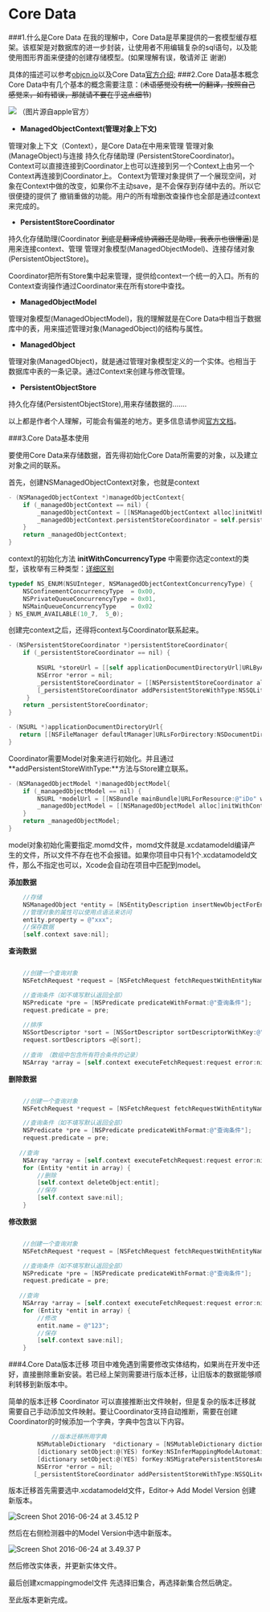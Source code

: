 # Core Data
###1.什么是Core Data
在我的理解中，Core Data是苹果提供的一套模型缓存框架。该框架是对数据库的进一步封装，让使用者不用编辑复杂的sql语句，以及能使用图形界面来便捷的创建存储模型。(如果理解有误，敬请斧正 谢谢)

具体的描述可以参考[objcn.io](http://objccn.io/issue-4-1/)以及Core Data[官方介绍](https://developer.apple.com/library/prerelease/content/documentation/Cocoa/Conceptual/CoreData/);
###2.Core Data基本概念
Core Data中有几个基本的概念需要注意：(~~术语感觉没有统一的翻译，按照自己感觉来，如有错误，那就请不要在乎这点细节~~)

![](media/14667500638407.jpg)
（图片源自apple官方）

* **ManagedObjectContext(管理对象上下文)**

管理对象上下文（Context），是Core Data在中用来管理 管理对象(ManageObject)与连接 持久化存储助理 (PersistentStoreCoordinator)。Context可以直接连接到Coordinator上也可以连接到另一个Context上由另一个Context再连接到Coordinator上。
Context为管理对象提供了一个展现空间，对象在Context中做的改变，如果你不主动save，是不会保存到存储中去的。所以它很便捷的提供了 撤销重做的功能。用户的所有增删改查操作也全部是通过context来完成的。

* **PersistentStoreCoordinator**

持久化存储助理(Coordinator ~~到底是翻译成协调器还是助理，我表示也很懵逼~~)是用来连接context、管理 管理对象模型(ManagedObjectModel)、连接存储对象(PersistentObjectStore)。

Coordinator把所有Store集中起来管理，提供给context一个统一的入口。所有的Context查询操作通过Coordinator来在所有store中查找。

* **ManagedObjectModel**

管理对象模型(ManagedObjectModel)，我的理解就是在Core Data中相当于数据库中的表，用来描述管理对象(ManagedObject)的结构与属性。

* **ManagedObject**

管理对象(ManagedObject)，就是通过管理对象模型定义的一个实体。也相当于数据库中表的一条记录。通过Context来创建与修改管理。

* **PersistentObjectStore**

持久化存储(PersistentObjectStore),用来存储数据的.......


以上都是作者个人理解，可能会有偏差的地方。更多信息请参阅[官方文档](https://developer.apple.com/library/prerelease/content/documentation/DataManagement/Devpedia-CoreData/coreDataOverview.html)。

###3.Core Data基本使用

要使用Core Data来存储数据，首先得初始化Core Data所需要的对象，以及建立对象之间的联系。

首先，创建NSManagedObjectContext对象，也就是context

```objective-c
- (NSManagedObjectContext *)managedObjectContext{
    if (_managedObjectContext == nil) {
        _managedObjectContext = [[NSManagedObjectContext alloc]initWithConcurrencyType:NSMainQueueConcurrencyType];
        _managedObjectContext.persistentStoreCoordinator = self.persistentStoreCoordinator;
    }
    return _managedObjectContext;
}
```
context的初始化方法 **initWithConcurrencyType** 中需要你选定context的类型，该枚举有三种类型：[详细区别](http://stackoverflow.com/questions/11176275/when-to-use-core-datas-nsmainqueueconcurrencytype)

```objective-c
typedef NS_ENUM(NSUInteger, NSManagedObjectContextConcurrencyType) {
    NSConfinementConcurrencyType  = 0x00,
    NSPrivateQueueConcurrencyType = 0x01,
    NSMainQueueConcurrencyType    = 0x02
} NS_ENUM_AVAILABLE(10_7,  5_0);
```
创建完context之后，还得将context与Coordinator联系起来。

```objective-c
- (NSPersistentStoreCoordinator *)persistentStoreCoordinator{
    if (_persistentStoreCoordinator == nil) {
        
        NSURL *storeUrl = [[self applicationDocumentDirectoryUrl]URLByAppendingPathComponent:@"iDo.sqlite"];
        NSError *error = nil;
        _persistentStoreCoordinator = [[NSPersistentStoreCoordinator alloc]initWithManagedObjectModel:self.managedObjectModel];
        [_persistentStoreCoordinator addPersistentStoreWithType:NSSQLiteStoreType configuration:nil URL:storeUrl options:nil error:&error];
     }
    return _persistentStoreCoordinator;
}

- (NSURL *)applicationDocumentDirectoryUrl{
   return [[NSFileManager defaultManager]URLsForDirectory:NSDocumentDirectory inDomains:NSUserDomainMask].lastObject;
}
```

Coordinator需要Model对象来进行初始化。并且通过**addPersistentStoreWithType:**方法与Store建立联系。

```objective-c
- (NSManagedObjectModel *)managedObjectModel{
    if (_managedObjectModel == nil) {
        NSURL *modelUrl = [[NSBundle mainBundle]URLForResource:@"iDo" withExtension:@".momd"];
        _managedObjectModel = [[NSManagedObjectModel alloc]initWithContentsOfURL:modelUrl];
    }
    return _managedObjectModel;
}
```
model对象初始化需要指定.momd文件，momd文件就是.xcdatamodeld编译产生的文件，所以文件不存在也不会报错。如果你项目中只有1个.xcdatamodeld文件，那么不指定也可以，Xcode会自动在项目中匹配到model。

**添加数据**

```objective-c
    //存储
    NSManagedObject *entity = [NSEntityDescription insertNewObjectForEntityForName:@"Entity" inManagedObjectContext:self.context];
    //管理对象的属性可以使用点语法来访问
    entity.property = @"xxx";
    //保存数据
    [self.context save:nil];
```

**查询数据**

```objective-c

    //创建一个查询对象
    NSFetchRequest *request = [NSFetchRequest fetchRequestWithEntityName:@"Entity"];

    //查询条件（如不填写默认返回全部）
    NSPredicate *pre = [NSPredicate predicateWithFormat:@"查询条件"];
    request.predicate = pre;
    
    //排序
    NSSortDescriptor *sort = [NSSortDescriptor sortDescriptorWithKey:@"用来排序的属性" ascending:NO];
    request.sortDescriptors =@[sort];
    
    //查询 （数组中包含所有符合条件的记录）
    NSArray *array = [self.context executeFetchRequest:request error:nil];
```

**删除数据**

```objective-c

    //创建一个查询对象
    NSFetchRequest *request = [NSFetchRequest fetchRequestWithEntityName:@"Entity"];

    //查询条件（如不填写默认返回全部）
    NSPredicate *pre = [NSPredicate predicateWithFormat:@"查询条件"];
    request.predicate = pre;
    
   //查询
    NSArray *array = [self.context executeFetchRequest:request error:nil];
    for (Entity *entit in array) {
        //删除
        [self.context deleteObject:entit];
        //保存
        [self.context save:nil];
    }

```

**修改数据**

```objective-c

    //创建一个查询对象
    NSFetchRequest *request = [NSFetchRequest fetchRequestWithEntityName:@"Entity"];

    //查询条件（如不填写默认返回全部）
    NSPredicate *pre = [NSPredicate predicateWithFormat:@"查询条件"];
    request.predicate = pre;
    
   //查询
    NSArray *array = [self.context executeFetchRequest:request error:nil];
    for (Entity *entit in array) {
        //修改
        entit.name = @"123";
        //保存
        [self.context save:nil];
    }

```


###4.Core Data版本迁移
项目中难免遇到需要修改实体结构，如果尚在开发中还好，直接删除重新安装。若已经上架则需要进行版本迁移，让旧版本的数据能够顺利转移到新版本中。

简单的版本迁移 Coordinator 可以直接推断出文件映射，但是复杂的版本迁移就需要自己手动添加文件映射。要让Coordinator支持自动推断，需要在创建Coordinator的时候添加一个字典，字典中包含以下内容。

```objective-c
			//版本迁移所用字典
        NSMutableDictionary  *dictionary = [NSMutableDictionary dictionary];
        [dictionary setObject:@(YES) forKey:NSInferMappingModelAutomaticallyOption];
        [dictionary setObject:@(YES) forKey:NSMigratePersistentStoresAutomaticallyOption];
        NSError *error = nil;
       [_persistentStoreCoordinator addPersistentStoreWithType:NSSQLiteStoreType configuration:nil URL:storeURL options:dictionary error:&error]
```

版本迁移首先需要选中.xcdatamodeld文件，Editor-> Add Model Version 创建新版本。

![Screen Shot 2016-06-24 at 3.45.12 P](media/Screen%20Shot%202016-06-24%20at%203.45.12%20PM.png)

然后在右侧检测器中的Model Version中选中新版本。

![Screen Shot 2016-06-24 at 3.49.37 P](media/Screen%20Shot%202016-06-24%20at%203.49.37%20PM.png)

然后修改实体表，并更新实体文件。

最后创建xcmappingmodel文件 先选择旧集合，再选择新集合然后确定。

至此版本更新完成。




